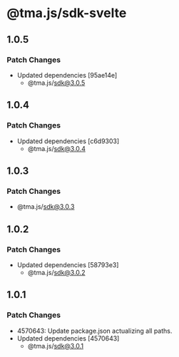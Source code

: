 # @tma.js/sdk-svelte

## 1.0.5

### Patch Changes

- Updated dependencies [95ae14e]
  - @tma.js/sdk@3.0.5

## 1.0.4

### Patch Changes

- Updated dependencies [c6d9303]
  - @tma.js/sdk@3.0.4

## 1.0.3

### Patch Changes

- @tma.js/sdk@3.0.3

## 1.0.2

### Patch Changes

- Updated dependencies [58793e3]
  - @tma.js/sdk@3.0.2

## 1.0.1

### Patch Changes

- 4570643: Update package.json actualizing all paths.
- Updated dependencies [4570643]
  - @tma.js/sdk@3.0.1
